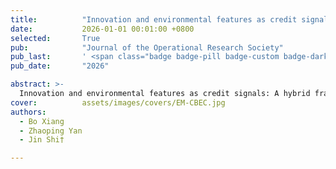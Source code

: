 ```yaml
---
title:          "Innovation and environmental features as credit signals: A hybrid framework integrating machine learning and heterogeneous data for enterprise credit prediction"
date:           2026-01-01 00:01:00 +0800
selected:       True
pub:            "Journal of the Operational Research Society"
pub_last:       ' <span class="badge badge-pill badge-custom badge-dark">Journal</span>'
pub_date:       "2026"

abstract: >-
  Innovation and environmental features as credit signals: A hybrid framework integrating machine learning and heterogeneous data for enterprise credit prediction
cover:          assets/images/covers/EM-CBEC.jpg
authors:
  - Bo Xiang
  - Zhaoping Yan
  - Jin Shi†

---
```

